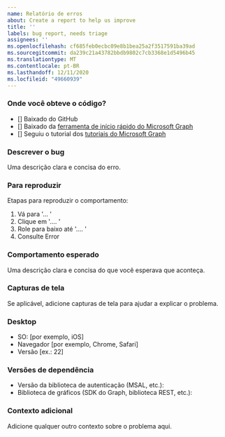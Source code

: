 ```yaml
---
name: Relatório de erros
about: Create a report to help us improve
title: ''
labels: bug report, needs triage
assignees: ''
ms.openlocfilehash: cf685feb0ecbc09e8b1bea25a2f3517591ba39ad
ms.sourcegitcommit: da239c21a43782bbdb9802c7cb3368e1d5496b45
ms.translationtype: MT
ms.contentlocale: pt-BR
ms.lasthandoff: 12/11/2020
ms.locfileid: "49660939"
---
```

### <a name="where-did-you-get-the-code"></a>Onde você obteve o código?

- [] Baixado do GitHub
- [] Baixado da [ferramenta de início rápido do Microsoft Graph](https://developer.microsoft.com/graph/quick-start)
- [] Seguiu o tutorial dos [tutoriais do Microsoft Graph](https://docs.microsoft.com/graph/tutorials)

### <a name="describe-the-bug"></a>Descrever o bug

Uma descrição clara e concisa do erro.

### <a name="to-reproduce"></a>Para reproduzir

Etapas para reproduzir o comportamento:

1. Vá para '... '
1. Clique em '.... '
1. Role para baixo até '.... '
1. Consulte Error

### <a name="expected-behavior"></a>Comportamento esperado

Uma descrição clara e concisa do que você esperava que aconteça.

### <a name="screenshots"></a>Capturas de tela

Se aplicável, adicione capturas de tela para ajudar a explicar o problema.

### <a name="desktop"></a>Desktop

- SO: [por exemplo, iOS]
- Navegador [por exemplo, Chrome, Safari]
- Versão [ex.: 22]

### <a name="dependency-versions"></a>Versões de dependência

- Versão da biblioteca de autenticação (MSAL, etc.):
- Biblioteca de gráficos (SDK do Graph, biblioteca REST, etc.):

### <a name="additional-context"></a>Contexto adicional

Adicione qualquer outro contexto sobre o problema aqui.
